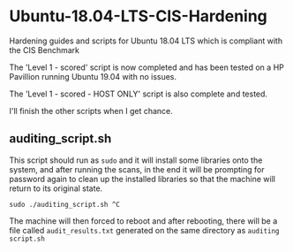 # Ubuntu-18.04-LTS-CIS-Hardening
Hardening guides and scripts for Ubuntu 18.04 LTS which is compliant with the CIS Benchmark


The 'Level 1 - scored' script is now completed and has been tested on a HP Pavillion running Ubuntu 19.04 with no issues.

The 'Level 1 - scored - HOST ONLY' script is also complete and tested.

I'll finish the other scripts when I get chance.

## auditing_script.sh
This script should run as `sudo` and it will install some libraries onto the system, and after running the scans, in the end it will be prompting for password again to clean up the installed libraries so that the machine will return to its original state.
```
sudo ./auditing_script.sh ^C
```
The machine will then forced to reboot and after rebooting, there will be a file called `audit_results.txt` generated on the same directory as `auditing script.sh`
